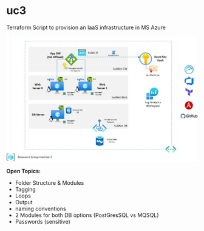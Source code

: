 # uc3
 Terraform Script to provision an IaaS infrastructure in MS Azure

 ![Archhitecture Overview](Documentation/images/UC3-Architecture.jpg?raw=true "Architecture Overview")


**Open Topics:** 

- Folder Structure & Modules
- Tagging
- Loops
- Output
- naming conventions
- 2 Modules for both DB options (PostGresSQL vs MQSQL)
- Passwords (sensitive)